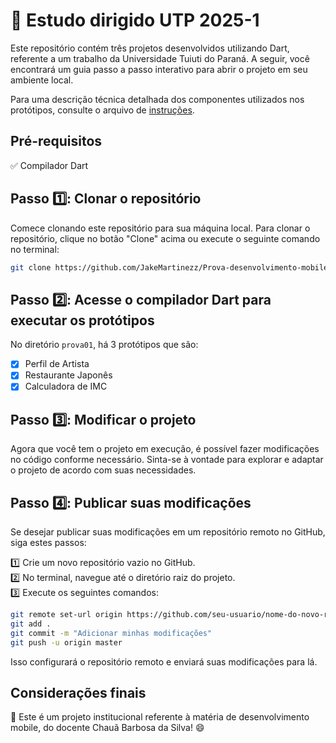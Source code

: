 # 🚀 Estudo dirigido UTP 2025-1

Este repositório contém três projetos desenvolvidos utilizando Dart, referente a um trabalho da Universidade Tuiuti do Paraná. A seguir, você encontrará um guia passo a passo interativo para abrir o projeto em seu ambiente local.

Para uma descrição técnica detalhada dos componentes utilizados nos protótipos, consulte o arquivo de [instruções](prova01/prova01.md).


## Pré-requisitos

✅ Compilador Dart

## Passo 1️⃣: Clonar o repositório

Comece clonando este repositório para sua máquina local. Para clonar o repositório, clique no botão "Clone" acima ou execute o seguinte comando no terminal:

```bash
git clone https://github.com/JakeMartinezz/Prova-desenvolvimento-mobile
```

## Passo 2️⃣: Acesse o compilador Dart para executar os protótipos

No diretório `prova01`, há 3 protótipos que são:

- [x] Perfil de Artista
- [x] Restaurante Japonês
- [x] Calculadora de IMC

## Passo 3️⃣: Modificar o projeto

Agora que você tem o projeto em execução, é possível fazer modificações no código conforme necessário. Sinta-se à vontade para explorar e adaptar o projeto de acordo com suas necessidades.

## Passo 4️⃣: Publicar suas modificações

Se desejar publicar suas modificações em um repositório remoto no GitHub, siga estes passos:

1️⃣ Crie um novo repositório vazio no GitHub.  
2️⃣ No terminal, navegue até o diretório raiz do projeto.  
3️⃣ Execute os seguintes comandos:

```bash
git remote set-url origin https://github.com/seu-usuario/nome-do-novo-repositorio.git
git add .
git commit -m "Adicionar minhas modificações"
git push -u origin master
```

Isso configurará o repositório remoto e enviará suas modificações para lá.

## Considerações finais

🎉 Este é um projeto institucional referente à matéria de desenvolvimento mobile, do docente Chauã Barbosa da Silva! 😄

